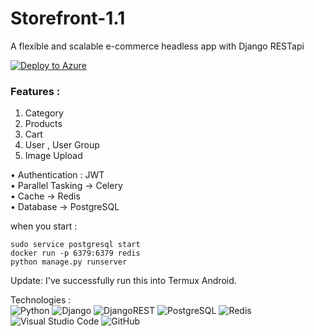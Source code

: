 # Storefront-1.1
A flexible and scalable e-commerce headless app with Django RESTapi

[![Deploy to Azure](https://aka.ms/deploytoazurebutton)](https://storefrontx.azurewebsites.net/)

### Features :
1. Category
2. Products
3. Cart
4. User , User Group
5. Image Upload

• Authentication : JWT  
• Parallel Tasking -> Celery  
• Cache -> Redis  
• Database -> PostgreSQL  

when you start : 
```
sudo service postgresql start
docker run -p 6379:6379 redis
python manage.py runserver
```

Update: I've successfully run this into Termux Android.

Technologies :   
![Python](https://img.shields.io/badge/python-3670A0?style=for-the-badge&logo=python&logoColor=ffdd54)
![Django](https://img.shields.io/badge/django-%23092E20.svg?style=for-the-badge&logo=django&logoColor=white)
![DjangoREST](https://img.shields.io/badge/DJANGO-REST-ff1709?style=for-the-badge&logo=django&logoColor=white&color=ff1709&labelColor=gray)
![PostgreSQL](https://img.shields.io/badge/PostgreSQL-316192?style=for-the-badge&logo=postgresql&logoColor=white)
![Redis](https://img.shields.io/badge/redis-%23DD0031.svg?style=for-the-badge&logo=redis&logoColor=white)
![Visual Studio Code](https://img.shields.io/badge/Visual%20Studio%20Code-0078d7.svg?style=for-the-badge&logo=visual-studio-code&logoColor=white)
![GitHub](https://img.shields.io/badge/github-%23121011.svg?style=for-the-badge&logo=github&logoColor=white) 
